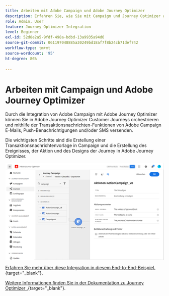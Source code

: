 ```yaml
---
title: Arbeiten mit Adobe Campaign und Adobe Journey Optimizer
description: Erfahren Sie, wie Sie mit Campaign und Journey Optimizer arbeiten können
role: Admin, User
feature: Journey Optimizer Integration
level: Beginner
exl-id: 52d8e2a5-9fdf-498a-bdbd-13a9935a94d6
source-git-commit: 061197048885a30249bd18af7f8b24cb71def742
workflow-type: tm+mt
source-wordcount: '95'
ht-degree: 86%

---
```


# Arbeiten mit Campaign und Adobe Journey Optimizer

Durch die Integration von Adobe Campaign mit Adobe Journey Optimizer können Sie in Adobe Journey Optimizer Customer Journeys orchestrieren und mithilfe der Transaktionsnachrichten-Funktionen von Adobe Campaign E-Mails, Push-Benachrichtigungen und/oder SMS versenden.

Die wichtigsten Schritte sind die Erstellung einer Transaktionsnachrichtenvorlage in Campaign und die Erstellung des Ereignisses, der Aktion und des Designs der Journey in Adobe Journey Optimizer.


![](assets/ajo-integration.png)


[Erfahren Sie mehr über diese Integration in diesem End-to-End-Beispiel.](https://experienceleague.adobe.com/docs/journey-optimizer/using/orchestrate-journeys/about-journey-building/using-adobe-campaign-classic.html?lang=de){target="_blank"}.


[Weitere Informationen finden Sie in der Dokumentation zu Journey Optimizer .](https://experienceleague.adobe.com/docs/journey-optimizer/using/orchestrate-journeys/about-journey-building/using-adobe-campaign-classic.html?lang=de){target="_blank"}.

